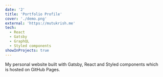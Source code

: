 ```yaml
---
date: '2'
title: 'Portfolio Profile'
cover: './demo.png'
external: 'https://mutukrish.me'
tech:
  - React
  - Gatsby
  - GraphQL
  - Styled components
showInProjects: true
---
```


My personal website built with Gatsby, React and Styled components which is hosted on GitHub Pages.
